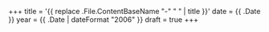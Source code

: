 +++
title = '{{ replace .File.ContentBaseName "-" " " | title }}'
date = {{ .Date }}
year = {{ .Date | dateFormat "2006" }}
draft = true
+++

